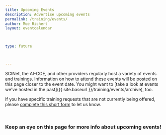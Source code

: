 ```yaml
---
title: Upcoming Events 
description: Advertise upcoming events
permalink: /training/events/
author: Moe Richert
layout: eventcalendar

 

type: future



---
```


SCINet, the AI-COE, and other providers regularly host a variety of events and trainings. Information on how to attend these events will be posted on this page closer to the event date.  You might want to [take a look at events we've hosted in the past]({{ site.baseurl }}/training/events/archive), too.

If you have specific training requests that are not currently being offered, please [complete this short form](https://forms.office.com/g/x0VzQV39Xp) to let us know.



<br>

### Keep an eye on this page for more info about upcoming events!
